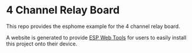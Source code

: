 # 4 Channel Relay Board

This repo provides the esphome example for the 4 channel relay board.

A website is generated to provide [ESP Web Tools](https://esphome.github.io/esp-web-tools/) for users to 
easily install this project onto their device.
